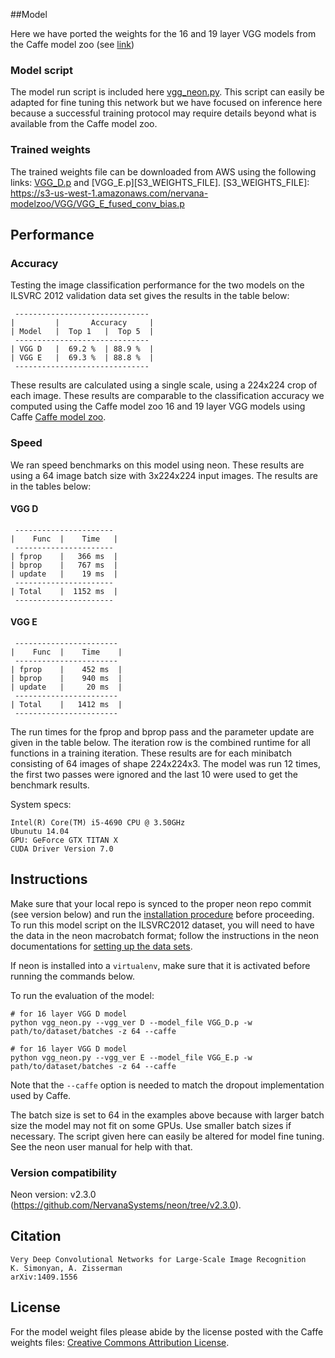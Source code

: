 ##Model

Here we have ported the weights for the 16 and 19 layer VGG models from the Caffe model zoo (see [link](https://github.com/BVLC/caffe/wiki/Model-Zoo#models-used-by-the-vgg-team-in-ilsvrc-2014))

### Model script
The model run script is included here [vgg_neon.py](./vgg_neon.py).  This script can easily be adapted for fine tuning this network but we have focused on inference here because a successful training protocol may require details beyond what is available from the Caffe model zoo.

### Trained weights
The trained weights file can be downloaded from AWS using the following links:
[VGG_D.p]( https://s3-us-west-1.amazonaws.com/nervana-modelzoo/VGG/VGG_D_fused_conv_bias.p) and [VGG_E.p][S3_WEIGHTS_FILE].
[S3_WEIGHTS_FILE]: https://s3-us-west-1.amazonaws.com/nervana-modelzoo/VGG/VGG_E_fused_conv_bias.p

## Performance

### Accuracy

Testing the image classification performance for the two models on the ILSVRC 2012 validation data set gives the results in the table below:
```
 ------------------------------
|         |       Accuracy     |
| Model   |  Top 1   |  Top 5  |
 ------------------------------
| VGG D   |  69.2 %  | 88.9 %  |
| VGG E   |  69.3 %  | 88.8 %  |
 ------------------------------
```

These results are calculated using a single scale, using a 224x224 crop of each image.  These results are comparable to the classification accuracy we computed using the Caffe model zoo 16 and 19 layer VGG models using Caffe [Caffe model zoo](https://github.com/BVLC/caffe/wiki/Model-Zoo#models-used-by-the-vgg-team-in-ilsvrc-2014).




### Speed

We ran speed benchmarks on this model using neon.  These results are using a 64 image batch size with 3x224x224 input images.  The results are in the tables below:

#### VGG D
```
 ----------------------
|    Func  |    Time   |
 ----------------------
| fprop    |   366 ms  |
| bprop    |   767 ms  |
| update   |    19 ms  |
 ----------------------
| Total    |  1152 ms  |
 ----------------------
```

#### VGG E
```
 -----------------------
|    Func  |    Time    |
 -----------------------
| fprop    |    452 ms  |
| bprop    |    940 ms  | 
| update   |     20 ms  |
 -----------------------
| Total    |   1412 ms  |
 -----------------------
```
The run times for the fprop and bprop pass and the parameter update are given in the table below. The iteration row is the combined runtime for all functions in a training iteration. These results are for each minibatch consisting of 64 images of shape 224x224x3. The model was run 12 times, the first two passes were ignored and the last 10 were used to get the benchmark results.



System specs:
```
Intel(R) Core(TM) i5-4690 CPU @ 3.50GHz
Ubunutu 14.04
GPU: GeForce GTX TITAN X
CUDA Driver Version 7.0
```

## Instructions

Make sure that your local repo is synced to the proper neon repo commit (see version below) and run the [installation procedure](http://neon.nervanasys.com/docs/latest/installation.html) before proceeding.  To run
this model script on the ILSVRC2012 dataset, you will need to have the data in the neon macrobatch format; follow
the instructions in the neon documentations for [setting up the data sets](http://neon.nervanasys.com/docs/latest/datasets.html#imagenet).

If neon is installed into a `virtualenv`, make sure that it is activated before running the commands below.

To run the evaluation of the model:
```
# for 16 layer VGG D model
python vgg_neon.py --vgg_ver D --model_file VGG_D.p -w path/to/dataset/batches -z 64 --caffe

# for 16 layer VGG D model
python vgg_neon.py --vgg_ver E --model_file VGG_E.p -w path/to/dataset/batches -z 64 --caffe
```

Note that the `--caffe` option is needed to match the dropout implementation used by Caffe.

The batch size is set to 64 in the examples above because with larger batch size the model may not fit on some GPUs.  Use smaller batch sizes if necessary.  The script given here can easily be altered for model fine tuning.  See the neon user manual for help with that.


### Version compatibility

Neon version: v2.3.0 (https://github.com/NervanaSystems/neon/tree/v2.3.0).

## Citation

```
Very Deep Convolutional Networks for Large-Scale Image Recognition
K. Simonyan, A. Zisserman
arXiv:1409.1556
```

## License

For the model weight files please abide by the license posted with the Caffe weights files:
[Creative Commons Attribution License](https://creativecommons.org/licenses/by/4.0/).

